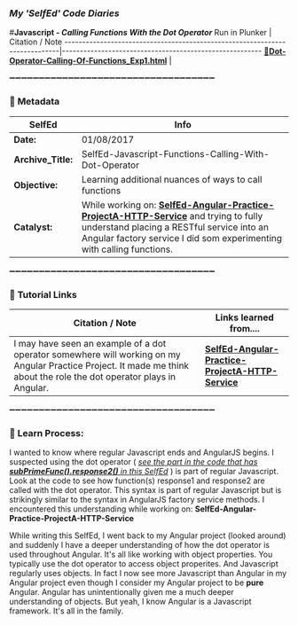 ### **_My 'SelfEd' Code Diaries_**
#**Javascript - _Calling Functions With the Dot Operator_**
Run in Plunker | Citation / Note
----------------------------------------------------------------------------|--------------------------------------------------------
[:small_blue_diamond:**Dot-Operator-Calling-Of-Functions_Exp1.html**](https://plnkr.co/edit/MYVNG5CNp6krT4uX4Cpd?p=preview) | 


:heavy_minus_sign::heavy_minus_sign::heavy_minus_sign::heavy_minus_sign::heavy_minus_sign::heavy_minus_sign::heavy_minus_sign::heavy_minus_sign::heavy_minus_sign::heavy_minus_sign::heavy_minus_sign::heavy_minus_sign::heavy_minus_sign::heavy_minus_sign::heavy_minus_sign::heavy_minus_sign::heavy_minus_sign::heavy_minus_sign::heavy_minus_sign::heavy_minus_sign::heavy_minus_sign::heavy_minus_sign::heavy_minus_sign::heavy_minus_sign::heavy_minus_sign::heavy_minus_sign::heavy_minus_sign::heavy_minus_sign::heavy_minus_sign::heavy_minus_sign::heavy_minus_sign::heavy_minus_sign::heavy_minus_sign::heavy_minus_sign::heavy_minus_sign:

### :arrow_down_small: **Metadata**
**SelfEd**          |  **Info** 
------------------- | ------------------------------------------------------------------------
**Date:**           | 01/08/2017
**Archive_Title:**  | SelfEd-Javascript-Functions-Calling-With-Dot-Operator
**Objective:**      | Learning additional nuances of ways to call functions
**Catalyst:**       | While working on: [**SelfEd-Angular-Practice-ProjectA-HTTP-Service**](https://github.com/BrianHCombes/SelfEd-Tutorials-AngularJS/tree/master/SelfEd-Angular-Practice-ProjectA-HTTP-Service) and trying to fully understand placing a RESTful service into an Angular factory service I did som experimenting with calling functions. 

:heavy_minus_sign::heavy_minus_sign::heavy_minus_sign::heavy_minus_sign::heavy_minus_sign::heavy_minus_sign::heavy_minus_sign::heavy_minus_sign::heavy_minus_sign::heavy_minus_sign::heavy_minus_sign::heavy_minus_sign::heavy_minus_sign::heavy_minus_sign::heavy_minus_sign::heavy_minus_sign::heavy_minus_sign::heavy_minus_sign::heavy_minus_sign::heavy_minus_sign::heavy_minus_sign::heavy_minus_sign::heavy_minus_sign::heavy_minus_sign::heavy_minus_sign::heavy_minus_sign::heavy_minus_sign::heavy_minus_sign::heavy_minus_sign::heavy_minus_sign::heavy_minus_sign::heavy_minus_sign::heavy_minus_sign::heavy_minus_sign::heavy_minus_sign:

### :arrow_down_small: **Tutorial Links**
**Citation / Note**   | **Links learned from....**                                                
----------------------|-----------------------
I may have seen an example of a dot operator somewhere will working on my Angular Practice Project. It made me think about the role the dot operator plays in Angular.                   | [**SelfEd-Angular-Practice-ProjectA-HTTP-Service**](https://github.com/BrianHCombes/SelfEd-Tutorials-AngularJS/tree/master/SelfEd-Angular-Practice-ProjectA-HTTP-Service) 
                      
:heavy_minus_sign::heavy_minus_sign::heavy_minus_sign::heavy_minus_sign::heavy_minus_sign::heavy_minus_sign::heavy_minus_sign::heavy_minus_sign::heavy_minus_sign::heavy_minus_sign::heavy_minus_sign::heavy_minus_sign::heavy_minus_sign::heavy_minus_sign::heavy_minus_sign::heavy_minus_sign::heavy_minus_sign::heavy_minus_sign::heavy_minus_sign::heavy_minus_sign::heavy_minus_sign::heavy_minus_sign::heavy_minus_sign::heavy_minus_sign::heavy_minus_sign::heavy_minus_sign::heavy_minus_sign::heavy_minus_sign::heavy_minus_sign::heavy_minus_sign::heavy_minus_sign::heavy_minus_sign::heavy_minus_sign::heavy_minus_sign::heavy_minus_sign:

### :arrow_down_small: **Learn Process:**

I wanted to know where regular Javascript ends and AngularJS begins. I suspected using the dot operator ( [_see the part in the code that has **subPrimeFunc().response2()** in this SelfEd_](https://plnkr.co/edit/MYVNG5CNp6krT4uX4Cpd?p=preview) ) is part of regular Javascript. Look at the code to see how function(s) response1 and response2 are called with the dot operator. This syntax is part of regular Javascript but is strikingly similar to the syntax in AngularJS factory service methods. I encountered this understanding while working on: **SelfEd-Angular-Practice-ProjectA-HTTP-Service**

While writing this SelfEd, I went back to my Angular project (looked around) and suddenly I have a deeper understanding of how the dot operator is used throughout Angular. It's all like working with object properties. You typically use the dot operator to access object properites. And Javascript regularly uses objects. In fact I now see more Javascript than Angular in my Angular project even though I consider my Angular project to be **pure** Angular. Angular has unintentionally given me a much deeper understanding of objects. But yeah, I know Angular is a Javascript framework. It's all in the family.
